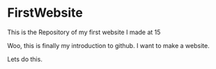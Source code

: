 # FirstWebsite
This is the Repository of my first website I made at 15

Woo, this is finally my introduction to github. I want to make a website.

Lets do this.

